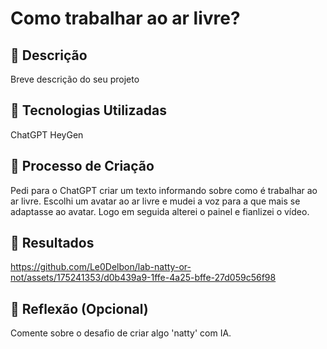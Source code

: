 # Como trabalhar ao ar livre?

## 📒 Descrição
Breve descrição do seu projeto

## 🤖 Tecnologias Utilizadas
ChatGPT 
HeyGen

## 🧐 Processo de Criação
Pedi para o ChatGPT criar um texto informando sobre como é trabalhar ao ar livre.
Escolhi um avatar ao ar livre e mudei a voz para a que mais se adaptasse ao avatar.
Logo em seguida alterei o painel e fianlizei o vídeo.

## 🚀 Resultados


https://github.com/Le0Delbon/lab-natty-or-not/assets/175241353/d0b439a9-1ffe-4a25-bffe-27d059c56f98

## 💭 Reflexão (Opcional)
Comente sobre o desafio de criar algo 'natty' com IA.
